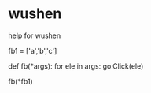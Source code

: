 # wushen
help for wushen


fb1 = ['a','b','c']

def fb(*args):
    for ele in args:
        go.Click(ele)

fb(*fb1)
